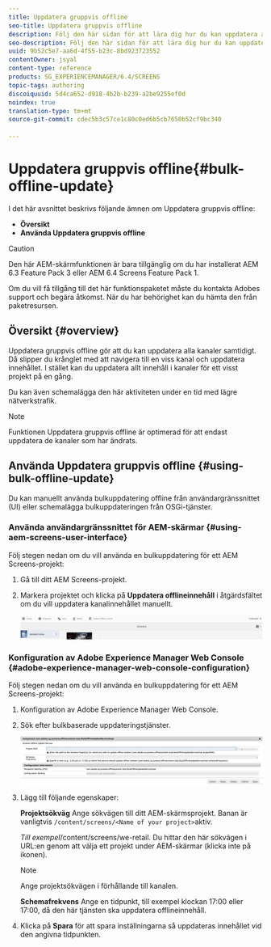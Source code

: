 ```yaml
---
title: Uppdatera gruppvis offline
seo-title: Uppdatera gruppvis offline
description: Följ den här sidan för att lära dig hur du kan uppdatera alla kanaler samtidigt.
seo-description: Följ den här sidan för att lära dig hur du kan uppdatera alla kanaler samtidigt.
uuid: 9b52c5e7-aa6d-4f55-b23c-8bd923723552
contentOwner: jsyal
content-type: reference
products: SG_EXPERIENCEMANAGER/6.4/SCREENS
topic-tags: authoring
discoiquuid: 5d4ca652-d918-4b2b-b239-a2be9255ef0d
noindex: true
translation-type: tm+mt
source-git-commit: cdec5b3c57ce1c80c0ed6b5cb7650b52cf9bc340

---
```



# Uppdatera gruppvis offline{#bulk-offline-update}

<!--Removed from metadata: admitteddomains: @adobe.com;@caesars.com-->

I det här avsnittet beskrivs följande ämnen om Uppdatera gruppvis offline:

* **Översikt**
* **Använda Uppdatera gruppvis offline**

>[!CAUTION]
>
>Den här AEM-skärmfunktionen är bara tillgänglig om du har installerat AEM 6.3 Feature Pack 3 eller AEM 6.4 Screens Feature Pack 1.
>
>Om du vill få tillgång till det här funktionspaketet måste du kontakta Adobes support och begära åtkomst. När du har behörighet kan du hämta den från paketresursen.

## Översikt {#overview}

Uppdatera gruppvis offline gör att du kan uppdatera alla kanaler samtidigt. Då slipper du krånglet med att navigera till en viss kanal och uppdatera innehållet. I stället kan du uppdatera allt innehåll i kanaler för ett visst projekt på en gång.

Du kan även schemalägga den här aktiviteten under en tid med lägre nätverkstrafik.

>[!NOTE]
>
>Funktionen Uppdatera gruppvis offline är optimerad för att endast uppdatera de kanaler som har ändrats.

## Använda Uppdatera gruppvis offline {#using-bulk-offline-update}

Du kan manuellt använda bulkuppdatering offline från användargränssnittet (UI) eller schemalägga bulkuppdateringen från OSGi-tjänster.

### Använda användargränssnittet för AEM-skärmar {#using-aem-screens-user-interface}

Följ stegen nedan om du vill använda en bulkuppdatering för ett AEM Screens-projekt:

1. Gå till ditt AEM Screens-projekt.
1. Markera projektet och klicka på **Uppdatera offlineinnehåll** i åtgärdsfältet om du vill uppdatera kanalinnehållet manuellt.

   ![screen_shot_2018-04-24at122256pm](assets/screen_shot_2018-04-24at122256pm.png)

### Konfiguration av Adobe Experience Manager Web Console {#adobe-experience-manager-web-console-configuration}

Följ stegen nedan om du vill använda en bulkuppdatering för ett AEM Screens-projekt:

1. Konfiguration av Adobe Experience Manager Web Console.
1. Sök efter bulkbaserade uppdateringstjänster.

   ![screen_shot_2018-04-24at121428pm](assets/screen_shot_2018-04-24at121428pm.png)

1. Lägg till följande egenskaper:

   **Projektsökväg** Ange sökvägen till ditt AEM-skärmsprojekt. Banan är vanligtvis `/content/screens/<Name of your project>`aktiv.

   *Till exempel*/content/screens/we-retail. Du hittar den här sökvägen i URL:en genom att välja ett projekt under AEM-skärmar (klicka inte på ikonen).

   >[!NOTE]
   >
   >Ange projektsökvägen i förhållande till kanalen.

   **Schemafrekvens** Ange en tidpunkt, till exempel klockan 17:00 eller 17:00, då den här tjänsten ska uppdatera offlineinnehåll.

1. Klicka på **Spara** för att spara inställningarna så uppdateras innehållet vid den angivna tidpunkten.

